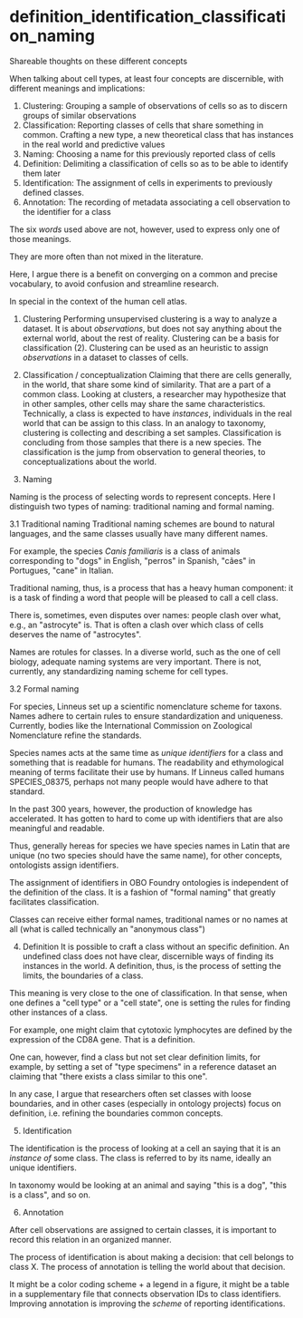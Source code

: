 # definition_identification_classification_naming

Shareable thoughts on these different concepts


When talking about cell types, at least four concepts are discernible, with different meanings and implications:

1. Clustering: Grouping a sample of observations of cells so as to discern groups of similar observations
2. Classification: Reporting classes of cells that share something in common. Crafting a new type, a new theoretical class that has instances in the real world and predictive values
3. Naming: Choosing a name for this previously reported class of cells
4. Definition: Delimiting a classification of cells so as to be able to identify them later
5. Identification: The assignment of cells in experiments to previously defined classes. 
6. Annotation: The recording of metadata associating a cell observation to the identifier for a class


The six _words_ used above are not, however, used to express only one of those meanings. 

They are more often than not mixed in the literature. 


Here, I argue there is a benefit on converging on a common and precise vocabulary, to avoid confusion and streamline research. 

In special in the context of the human cell atlas. 

1. Clustering
  Performing unsupervised clustering is a way to analyze a dataset. It is about _observations_, but does not say anything about the external world, about the rest of reality. 
  Clustering can be a basis for classification (2).
  Clustering can be used as an heuristic to assign _observations_ in a dataset to classes of cells. 
  
 2. Classification / conceptualization
   Claiming that there are cells generally, in the world, that share some kind of similarity. That are a part of a common class. 
   Looking at clusters, a researcher may hypothesize that in other samples, other cells may share the same characteristics. 
   Technically, a class is expected to have _instances_, individuals in the real world that can be assign to this class. 
   In an analogy to taxonomy, clustering is collecting and describing a set samples. Classification is concluding  from those samples that there is a new species.
   The classification is the jump from observation to general theories, to conceptualizations about the world.
   
 
3. Naming

Naming is the process of selecting words to represent concepts. Here I distinguish two types of naming: traditional naming and formal naming. 

3.1 Traditional naming 
  Traditional naming schemes are bound to natural languages, and the same classes usually have many different names. 

  For example, the species _Canis familiaris_  is a class of animals corresponding to "dogs" in English, "perros" in Spanish, "cães" in Portugues, "cane" in Italian. 

  Traditional naming, thus, is a process that has a heavy human component: it is a task of finding a word that people will be pleased to call a cell class. 

  There is, sometimes, even disputes over names: people clash over what, e.g., an "astrocyte" is. That is often a clash over which class of cells deserves the name of "astrocytes". 

  Names are rotules for classes. In a diverse world, such as the one of cell biology, adequate naming systems are very important. 
  There is not, currently, any standardizing naming scheme for cell types. 

3.2 Formal naming

For species, Linneus set up a scientific nomenclature scheme for taxons. Names adhere to certain rules to ensure standardization and uniqueness. Currently, bodies like the International Commission on Zoological Nomenclature refine the standards. 

Species names acts at the same time as _unique identifiers_ for a class and something that is readable for humans. The readability and ethymological meaning of terms facilitate their use by humans. If Linneus called humans SPECIES_08375, perhaps not many people would have adhere to that standard. 

In the past 300 years, however, the production of knowledge has accelerated. It has gotten to hard to come up with identifiers that are also meaningful and readable. 

Thus, generally hereas for species we have species names in Latin that are unique (no two species should have the same name), for other concepts, ontologists assign identifiers. 

The assignment of identifiers in OBO Foundry ontologies is independent of the definition of the class. It is a fashion of "formal naming" that greatly  facilitates classification. 

Classes can receive either formal names, traditional names or no names at all (what is called technically an "anonymous class")

4. Definition
  It is possible to craft a class without an specific definition.
  An undefined class does not have clear, discernible ways of finding its instances in the world. 
  A definition, thus, is the process of setting the limits, the boundaries of a class.
  
  This meaning is very close to the one of classification. 
  In that sense, when one defines a "cell type" or a "cell state", one is setting the rules for finding other instances of a class. 
  
  For example, one might claim that cytotoxic lymphocytes are defined by the expression of the CD8A gene. That is a definition. 
  
  One can, however, find a class but not set clear definition limits, for example, by setting a set of "type specimens" in a reference dataset an claiming that "there exists a class similar to this one". 
  
  In any case, I argue that researchers often set classes with loose boundaries, and in other cases (especially in ontology projects) focus on definition, i.e. refining the boundaries common concepts. 
  
 5. Identification 

The identification is the process of looking at a cell an saying that it is an _instance of_ some class. The class is referred to by its name, ideally an unique identifiers.

In taxonomy would be looking at an animal and saying "this is a dog", "this is a class", and so on. 

6. Annotation 

After cell observations are assigned to certain classes, it is important to record this relation in an organized manner. 

The process of identification is about making a decision: that cell belongs to class X. 
The process of annotation is telling the world about that decision. 

It might be a color coding scheme + a legend in a figure, it might be a table in a supplementary file that connects observation IDs to class identifiers. 
Improving annotation is improving the _scheme_ of reporting identifications. 





  
